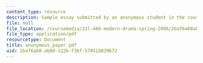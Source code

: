 ```yaml
---
content_type: resource
description: Sample essay submitted by an anonymous student in the course.
file: null
file_location: /coursemedia/21l-486-modern-drama-spring-2006/2baf6a68ab80122bf36f57851b039672_anonymous_paper.pdf
file_type: application/pdf
resourcetype: Document
title: anonymous_paper.pdf
uid: 2baf6a68-ab80-122b-f36f-57851b039672
---
```

